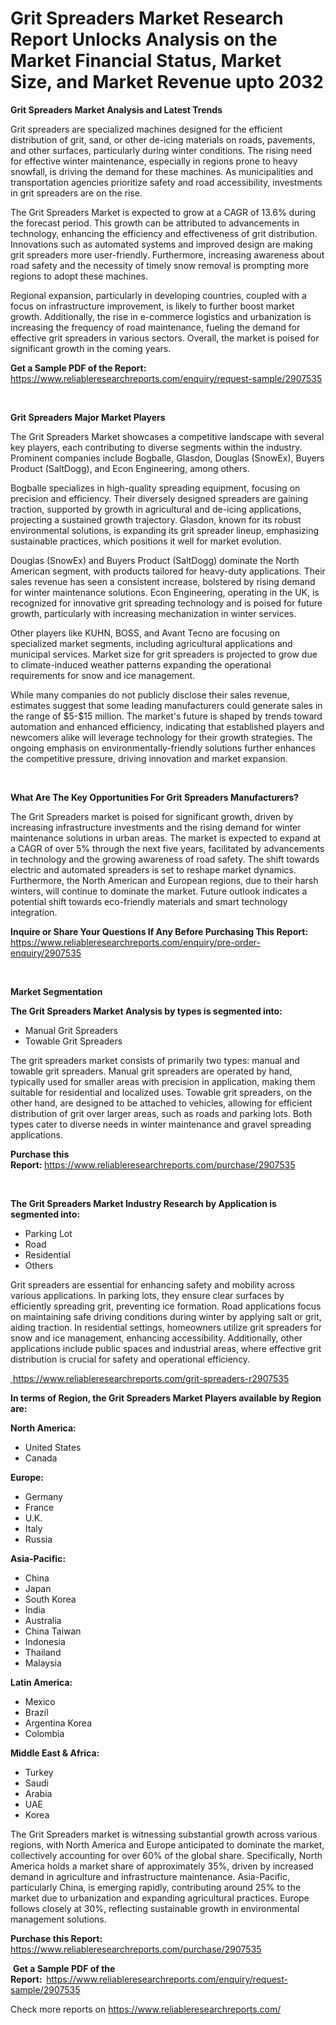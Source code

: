 <p><h1>Grit Spreaders Market Research Report Unlocks Analysis on the Market Financial Status, Market Size, and Market Revenue upto 2032</h1></p><p><strong>Grit Spreaders Market Analysis and Latest Trends</strong></p>
<p><p>Grit spreaders are specialized machines designed for the efficient distribution of grit, sand, or other de-icing materials on roads, pavements, and other surfaces, particularly during winter conditions. The rising need for effective winter maintenance, especially in regions prone to heavy snowfall, is driving the demand for these machines. As municipalities and transportation agencies prioritize safety and road accessibility, investments in grit spreaders are on the rise.</p><p>The Grit Spreaders Market is expected to grow at a CAGR of 13.6% during the forecast period. This growth can be attributed to advancements in technology, enhancing the efficiency and effectiveness of grit distribution. Innovations such as automated systems and improved design are making grit spreaders more user-friendly. Furthermore, increasing awareness about road safety and the necessity of timely snow removal is prompting more regions to adopt these machines.</p><p>Regional expansion, particularly in developing countries, coupled with a focus on infrastructure improvement, is likely to further boost market growth.  Additionally, the rise in e-commerce logistics and urbanization is increasing the frequency of road maintenance, fueling the demand for effective grit spreaders in various sectors. Overall, the market is poised for significant growth in the coming years.</p></p>
<p><strong>Get a Sample PDF of the Report:&nbsp;</strong> <a href="https://www.reliableresearchreports.com/enquiry/request-sample/2907535?utm_campaign=3111&utm_medium=2&utm_source=Github&utm_content=ia&utm_term=12032025&utm_id=grit-spreaders">https://www.reliableresearchreports.com/enquiry/request-sample/2907535</a></p>
<p>&nbsp;</p>
<p><strong>Grit Spreaders Major Market Players</strong></p>
<p><p>The Grit Spreaders Market showcases a competitive landscape with several key players, each contributing to diverse segments within the industry. Prominent companies include Bogballe, Glasdon, Douglas (SnowEx), Buyers Product (SaltDogg), and Econ Engineering, among others.</p><p>Bogballe specializes in high-quality spreading equipment, focusing on precision and efficiency. Their diversely designed spreaders are gaining traction, supported by growth in agricultural and de-icing applications, projecting a sustained growth trajectory. Glasdon, known for its robust environmental solutions, is expanding its grit spreader lineup, emphasizing sustainable practices, which positions it well for market evolution.</p><p>Douglas (SnowEx) and Buyers Product (SaltDogg) dominate the North American segment, with products tailored for heavy-duty applications. Their sales revenue has seen a consistent increase, bolstered by rising demand for winter maintenance solutions. Econ Engineering, operating in the UK, is recognized for innovative grit spreading technology and is poised for future growth, particularly with increasing mechanization in winter services.</p><p>Other players like KUHN, BOSS, and Avant Tecno are focusing on specialized market segments, including agricultural applications and municipal services. Market size for grit spreaders is projected to grow due to climate-induced weather patterns expanding the operational requirements for snow and ice management.</p><p>While many companies do not publicly disclose their sales revenue, estimates suggest that some leading manufacturers could generate sales in the range of $5-$15 million. The market's future is shaped by trends toward automation and enhanced efficiency, indicating that established players and newcomers alike will leverage technology for their growth strategies. The ongoing emphasis on environmentally-friendly solutions further enhances the competitive pressure, driving innovation and market expansion.</p></p>
<p>&nbsp;</p>
<p><strong>What Are The Key Opportunities For Grit Spreaders Manufacturers?</strong></p>
<p><p>The Grit Spreaders market is poised for significant growth, driven by increasing infrastructure investments and the rising demand for winter maintenance solutions in urban areas. The market is expected to expand at a CAGR of over 5% through the next five years, facilitated by advancements in technology and the growing awareness of road safety. The shift towards electric and automated spreaders is set to reshape market dynamics. Furthermore, the North American and European regions, due to their harsh winters, will continue to dominate the market. Future outlook indicates a potential shift towards eco-friendly materials and smart technology integration.</p></p>
<p><strong>Inquire or Share Your Questions If Any Before Purchasing This Report:</strong> <a href="https://www.reliableresearchreports.com/enquiry/pre-order-enquiry/2907535?utm_campaign=3111&utm_medium=2&utm_source=Github&utm_content=ia&utm_term=12032025&utm_id=grit-spreaders">https://www.reliableresearchreports.com/enquiry/pre-order-enquiry/2907535</a></p>
<p>&nbsp;</p>
<p><strong>Market Segmentation</strong></p>
<p><strong>The Grit Spreaders Market Analysis by types is segmented into:</strong></p>
<p><ul><li>Manual Grit Spreaders</li><li>Towable Grit Spreaders</li></ul></p>
<p><p>The grit spreaders market consists of primarily two types: manual and towable grit spreaders. Manual grit spreaders are operated by hand, typically used for smaller areas with precision in application, making them suitable for residential and localized uses. Towable grit spreaders, on the other hand, are designed to be attached to vehicles, allowing for efficient distribution of grit over larger areas, such as roads and parking lots. Both types cater to diverse needs in winter maintenance and gravel spreading applications.</p></p>
<p><strong>Purchase this Report:&nbsp;</strong><a href="https://www.reliableresearchreports.com/purchase/2907535?utm_campaign=3111&utm_medium=2&utm_source=Github&utm_content=ia&utm_term=12032025&utm_id=grit-spreaders">https://www.reliableresearchreports.com/purchase/2907535</a></p>
<p>&nbsp;</p>
<p><strong>The Grit Spreaders Market Industry Research by Application is segmented into:</strong></p>
<p><ul><li>Parking Lot</li><li>Road</li><li>Residential</li><li>Others</li></ul></p>
<p><p>Grit spreaders are essential for enhancing safety and mobility across various applications. In parking lots, they ensure clear surfaces by efficiently spreading grit, preventing ice formation. Road applications focus on maintaining safe driving conditions during winter by applying salt or grit, aiding traction. In residential settings, homeowners utilize grit spreaders for snow and ice management, enhancing accessibility. Additionally, other applications include public spaces and industrial areas, where effective grit distribution is crucial for safety and operational efficiency.</p></p>
<p><a href="https://www.reliableresearchreports.com/grit-spreaders-r2907535?utm_campaign=3111&utm_medium=2&utm_source=Github&utm_content=ia&utm_term=12032025&utm_id=grit-spreaders">&nbsp;https://www.reliableresearchreports.com/grit-spreaders-r2907535</a></p>
<p><strong>In terms of Region, the Grit Spreaders Market Players available by Region are:</strong></p>
<p>
    <p> <strong> North America: </strong>
        <ul>
            <li>United States</li>
            <li>Canada</li>
        </ul>
        </p> 
    <p> <strong> Europe: </strong>
        <ul>
            <li>Germany</li>
            <li>France</li>
            <li>U.K.</li>
            <li>Italy</li>
            <li>Russia</li>
        </ul>
        </p> 
    <p> <strong> Asia-Pacific: </strong>
        <ul>
            <li>China</li>
            <li>Japan</li>
            <li>South Korea</li>
            <li>India</li>
            <li>Australia</li>
            <li>China Taiwan</li>
            <li>Indonesia</li>
            <li>Thailand</li>
            <li>Malaysia</li>
        </ul>
        </p> 
    <p> <strong> Latin America: </strong>
        <ul>
            <li>Mexico</li>
            <li>Brazil</li>
            <li>Argentina Korea</li>
            <li>Colombia</li>
        </ul>
        </p> 
    <p> <strong> Middle East & Africa: </strong>
        <ul>
            <li>Turkey</li>
            <li>Saudi</li>
            <li>Arabia</li>
            <li>UAE</li>
            <li>Korea</li>
        </ul>
    </p>
    </p>
<p><p>The Grit Spreaders market is witnessing substantial growth across various regions, with North America and Europe anticipated to dominate the market, collectively accounting for over 60% of the global share. Specifically, North America holds a market share of approximately 35%, driven by increased demand in agriculture and infrastructure maintenance. Asia-Pacific, particularly China, is emerging rapidly, contributing around 25% to the market due to urbanization and expanding agricultural practices. Europe follows closely at 30%, reflecting sustainable growth in environmental management solutions.</p></p>
<p><strong>Purchase this Report: </strong><a href="https://www.reliableresearchreports.com/purchase/2907535?utm_campaign=3111&utm_medium=2&utm_source=Github&utm_content=ia&utm_term=12032025&utm_id=grit-spreaders">https://www.reliableresearchreports.com/purchase/2907535</a></p>
<p>&nbsp;<strong>Get a Sample PDF of the Report:&nbsp;&nbsp;</strong><a href="https://www.reliableresearchreports.com/enquiry/request-sample/2907535?utm_campaign=3111&utm_medium=2&utm_source=Github&utm_content=ia&utm_term=12032025&utm_id=grit-spreaders">https://www.reliableresearchreports.com/enquiry/request-sample/2907535</a></p>
<p><strong></strong></p>
<p>Check more reports on <a href="https://www.reliableresearchreports.com/?utm_campaign=3111&utm_medium=2&utm_source=Github&utm_content=ia&utm_term=12032025&utm_id=grit-spreaders">https://www.reliableresearchreports.com/</a></p>